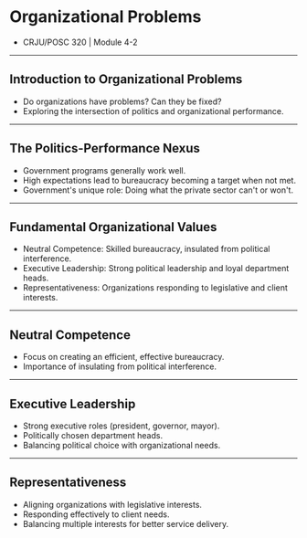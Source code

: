 # Organizational Problems

- CRJU/POSC 320 | Module 4-2

---

## Introduction to Organizational Problems
- Do organizations have problems? Can they be fixed?
- Exploring the intersection of politics and organizational performance.

---

## The Politics-Performance Nexus
- Government programs generally work well.
- High expectations lead to bureaucracy becoming a target when not met.
- Government's unique role: Doing what the private sector can't or won't.

---

## Fundamental Organizational Values
- Neutral Competence: Skilled bureaucracy, insulated from political interference.
- Executive Leadership: Strong political leadership and loyal department heads.
- Representativeness: Organizations responding to legislative and client interests.

---

## Neutral Competence
- Focus on creating an efficient, effective bureaucracy.
- Importance of insulating from political interference.

---

## Executive Leadership
- Strong executive roles (president, governor, mayor).
- Politically chosen department heads.
- Balancing political choice with organizational needs.

---

## Representativeness
- Aligning organizations with legislative interests.
- Responding effectively to client needs.
- Balancing multiple interests for better service delivery.

